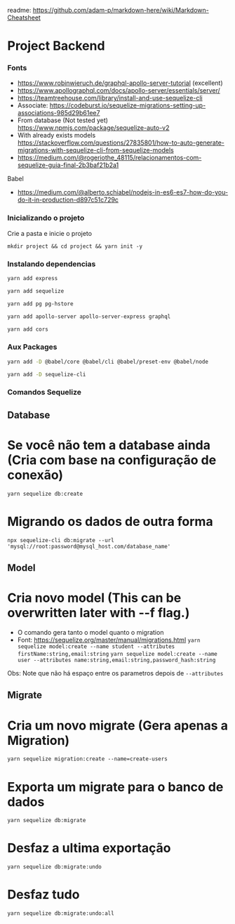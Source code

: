 readme: https://github.com/adam-p/markdown-here/wiki/Markdown-Cheatsheet

# Project Backend

### Fonts

- https://www.robinwieruch.de/graphql-apollo-server-tutorial (excellent)
- https://www.apollographql.com/docs/apollo-server/essentials/server/
- https://teamtreehouse.com/library/install-and-use-sequelize-cli
- Associate: https://codeburst.io/sequelize-migrations-setting-up-associations-985d29b61ee7
- From database (Not tested yet) https://www.npmjs.com/package/sequelize-auto-v2
- With already exists models https://stackoverflow.com/questions/27835801/how-to-auto-generate-migrations-with-sequelize-cli-from-sequelize-models
- https://medium.com/@rogeriothe_48115/relacionamentos-com-sequelize-guia-final-2b3baf21b2a1

Babel
- https://medium.com/@alberto.schiabel/nodejs-in-es6-es7-how-do-you-do-it-in-production-d897c51c729c

### Inicializando o projeto

Crie a pasta e inicie o projeto

`mkdir project && cd project && yarn init -y`

### Instalando dependencias

```sh
yarn add express

yarn add sequelize

yarn add pg pg-hstore

yarn add apollo-server apollo-server-express graphql

yarn add cors
```

### Aux Packages

```sh
yarn add -D @babel/core @babel/cli @babel/preset-env @babel/node

yarn add -D sequelize-cli
```

### Comandos Sequelize

## Database

# Se você não tem a database ainda (Cria com base na configuração de conexão)

`yarn sequelize db:create`

# Migrando os dados de outra forma

`npx sequelize-cli db:migrate --url 'mysql://root:password@mysql_host.com/database_name'`

## Model

# Cria novo model (This can be overwritten later with --f flag.)

- O comando gera tanto o model quanto o migration
- Font: https://sequelize.org/master/manual/migrations.html
  `yarn sequelize model:create --name student --attributes firstName:string,email:string`
  `yarn sequelize model:create --name user --attributes name:string,email:string,password_hash:string`

Obs: Note que não há espaço entre os parametros depois de `--attributes`

## Migrate

# Cria um novo migrate (Gera apenas a Migration)

`yarn sequelize migration:create --name=create-users`

# Exporta um migrate para o banco de dados

`yarn sequelize db:migrate`

# Desfaz a ultima exportação

`yarn sequelize db:migrate:undo`

# Desfaz tudo

`yarn sequelize db:migrate:undo:all`
